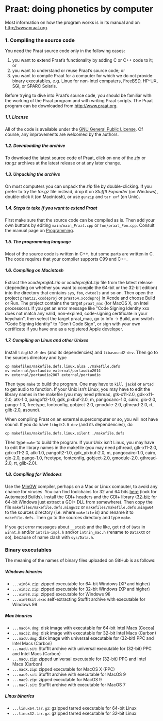 # Praat: doing phonetics by computer

Most information on how the program works is in its manual and on http://www.praat.org.

### 1. Compiling the source code

You need the Praat source code only in the following cases:

1. you want to extend Praat’s functionality by adding C or C++ code to it; or
2. you want to understand or reuse Praat’s source code; or
3. you want to compile Praat for a computer for which we do not provide binary executables, e.g. Linux for non-Intel computers, FreeBSD, HP-UX, SGI, or SPARC Solaris.

Before trying to dive into Praat’s source code, you should be familiar with the working of the Praat program and with writing Praat scripts. The Praat program can be downloaded from http://www.praat.org.

##### 1.1. License

All of the code is available under the [GNU General Public License](http://www.fon.hum.uva.nl/praat/GNU_General_Public_License.txt). Of course, any improvements are welcomed by the authors.

##### 1.2. Downloading the archive

To download the latest source code of Praat,
click on one of the *zip* or *tar.gz* archives at the latest release or at any later change.

##### 1.3. Unpacking the archive

On most computers you can unpack the *zip* file by double-clicking. If you prefer to try the *tar.gz* file instead, drop it on *StuffIt Expander* (on Windows), double-click it (on Macintosh), or use `gunzip` and `tar xvf` (on Unix).

##### 1.4. Steps to take if you want to extend Praat

First make sure that the source code can be compiled as is. Then add your own buttons by editing `main/main_Praat.cpp` or `fon/praat_Fon.cpp`. Consult the manual page on [Programming](http://www.fon.hum.uva.nl/praat/manual/Programming_with_Praat.html).

##### 1.5. The programming language

Most of the source code is written in C++, but some parts are written in C.
The code requires that your compiler supports C99 and C++.

##### 1.6. Compiling on Macintosh

Extract the *xcodeproj64.zip* or *xcodeproj64.zip* file from the latest release (depending on whether you want to compile the 64-bit or the 32-bit edition) into the directory that contains `sys`, `fon`, `dwtools` and so on. Then open the project `praat32.xcodeproj` or `praat64.xcodeproj` in Xcode and choose Build or Run. The project contains the target `praat_mac` (for MacOS X, on Intel processors). If you get an error message like "Code Signing Identity xxx does not match any valid, non-expired, code-signing certificate in your keychain", then select the target praat_mac, go to Info -> Build, and switch "Code Signing Identity" to "Don't Code Sign", or sign with your own certificate if you have one as a registered Apple developer.

##### 1.7. Compiling on Linux and other Unixes

Install `libgtk2.0-dev` (and its dependencies) and `libasound2-dev`. Then go to the sources directory and type

    cp makefiles/makefile.defs.linux.alsa ./makefile.defs
    mv external/portaudio external/portaudio2014
    mv external/portaudio2007 external/portaudio

Then type `make` to build the program. One may have to `kill jackd` or `artsd` to get audio to function. If your Unix isn’t Linux, you may have to edit the library names in the makefile (you may need pthread, gtk-x11-2.0, gdk-x11-2.0, atk-1.0, pangoft2-1.0, gdk_pixbuf-2.0, m, pangocairo-1.0, cairo, gio-2.0, pango-1.0, freetype, fontconfig, gobject-2.0, gmodule-2.0, gthread-2.0, rt, glib-2.0, asound).

When compiling Praat on an external supercomputer or so, you will not have sound. If you do have `libgtk2.0-dev` (and its dependencies), do

    cp makefiles/makefile.defs.linux.silent ./makefile.defs

Then type `make` to build the program. If your Unix isn’t Linux, you may have to edit the library names in the makefile (you may need pthread, gtk-x11-2.0, gdk-x11-2.0, atk-1.0, pangoft2-1.0, gdk_pixbuf-2.0, m, pangocairo-1.0, cairo, gio-2.0, pango-1.0, freetype, fontconfig, gobject-2.0, gmodule-2.0, gthread-2.0, rt, glib-2.0).

##### 1.8. Compiling for Windows

Use the [MinGW](http://www.mingw.org) compiler, perhaps on a Mac or Linux computer, to avoid any chance for viruses. You can find toolchains for 32 and 64 bits [here](http://sourceforge.net/projects/mingw-w64/files/) (look for Automated Builds). Install the GDI+ headers and the GDI+ library ([32-bit](http://www.fon.hum.uva.nl/praat/libgdiplus.a-32.zip); for 64-bit Windows just extract a GDI+ DLL from somewhere). Then copy the file `makefiles/makefile.defs.mingw32` or `makefiles/makefile.defs.mingw64` to the sources directory (i.e. where `makefile` is) and rename it to `makefile.defs`. Then go to the sources directory and type `make`.

If you get error messages about `__stosb` and the like, get rid of `Data` in `winnt.h` and/or `intrin-impl.h` and/or `intrin_mac.h` (rename to `DataXXX` or so), because of name clash with `sys/Data.h`.

### Binary executables

The meaning of the names of binary files uploaded on GitHub is as follows:

##### Windows binaries
- `...win64.zip`: zipped executable for 64-bit Windows (XP and higher)
- `...win32.zip`: zipped executable for 32-bit Windows (XP and higher)
- `...win98.zip`: zipped executable for Windows 98
- `...win98sit.exe`: self-extracting StuffIt archive with executable for Windows 98

##### Mac binaries
- `...mac64.dmg`: disk image with executable for 64-bit Intel Macs (Cocoa)
- `...mac32.dmg`: disk image with executable for 32-bit Intel Macs (Carbon)
- `...macU.dmg`: disk image with universal executable for (32-bit) PPC and Intel Macs (Carbon)
- `...macU.sit`: StuffIt archive with universal executable for (32-bit) PPC and Intel Macs (Carbon)
- `...macU.zip`: zipped universal executable for (32-bit) PPC and Intel Macs (Carbon)
- `...macX.zip`: zipped executable for MacOS X (PPC)
- `...mac9.sit`: StuffIt archive with executable for MacOS 9
- `...mac9.zip`: zipped executable for MacOS 9
- `...mac7.sit`: StuffIt archive with executable for MacOS 7

##### Linux binaries
- `...linux64.tar.gz`: gzipped tarred executable for 64-bit Linux
- `...linux32.tar.gz`: gzipped tarred executable for 32-bit Linux
